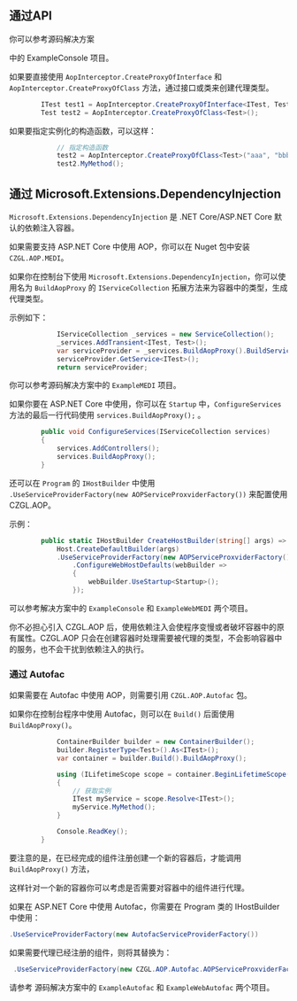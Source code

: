 ## 通过API

你可以参考源码解决方案

中的 ExampleConsole 项目。

如果要直接使用 `AopInterceptor.CreateProxyOfInterface` 和 `AopInterceptor.CreateProxyOfClass` 方法，通过接口或类来创建代理类型。

```csharp
        ITest test1 = AopInterceptor.CreateProxyOfInterface<ITest, Test>();
        Test test2 = AopInterceptor.CreateProxyOfClass<Test>();
```
如果要指定实例化的构造函数，可以这样：

```csharp
            // 指定构造函数
            test2 = AopInterceptor.CreateProxyOfClass<Test>("aaa", "bbb");
            test2.MyMethod();
```



## 通过 Microsoft.Extensions.DependencyInjection

`Microsoft.Extensions.DependencyInjection` 是 .NET Core/ASP.NET Core 默认的依赖注入容器。

如果需要支持 ASP.NET Core 中使用 AOP，你可以在 Nuget 包中安装 `CZGL.AOP.MEDI`。

如果你在控制台下使用 `Microsoft.Extensions.DependencyInjection`，你可以使用名为 `BuildAopProxy` 的 `IServiceCollection` 拓展方法来为容器中的类型，生成代理类型。

示例如下：

```csharp
            IServiceCollection _services = new ServiceCollection();
            _services.AddTransient<ITest, Test>();
            var serviceProvider = _services.BuildAopProxy().BuildServiceProvider();
            serviceProvider.GetService<ITest>();
            return serviceProvider;
```

你可以参考源码解决方案中的 `ExampleMEDI` 项目。



如果你要在 ASP.NET Core 中使用，你可以在 `Startup` 中，`ConfigureServices` 方法的最后一行代码使用 `services.BuildAopProxy();` 。

```csharp
        public void ConfigureServices(IServiceCollection services)
        {
            services.AddControllers();
            services.BuildAopProxy();
        }
```

还可以在 `Program` 的 `IHostBuilder` 中使用 `            .UseServiceProviderFactory(new AOPServiceProxviderFactory())` 来配置使用 CZGL.AOP。

示例：

```csharp
        public static IHostBuilder CreateHostBuilder(string[] args) =>
            Host.CreateDefaultBuilder(args)
            .UseServiceProviderFactory(new AOPServiceProxviderFactory())
                .ConfigureWebHostDefaults(webBuilder =>
                {
                    webBuilder.UseStartup<Startup>();
                });
```

可以参考解决方案中的 `ExampleConsole` 和 `ExampleWebMEDI` 两个项目。

你不必担心引入 CZGL.AOP 后，使用依赖注入会使程序变慢或者破坏容器中的原有属性。CZGL.AOP 只会在创建容器时处理需要被代理的类型，不会影响容器中的服务，也不会干扰到依赖注入的执行。



### 通过 Autofac

如果需要在 Autofac 中使用 AOP，则需要引用 `CZGL.AOP.Autofac` 包。

如果你在控制台程序中使用 Autofac，则可以在 `Build()` 后面使用 `BuildAopProxy()`。

```csharp
            ContainerBuilder builder = new ContainerBuilder();
            builder.RegisterType<Test>().As<ITest>();
            var container = builder.Build().BuildAopProxy();

            using (ILifetimeScope scope = container.BeginLifetimeScope())
            {
                // 获取实例
                ITest myService = scope.Resolve<ITest>();
                myService.MyMethod();
            }

            Console.ReadKey();
        }
```

要注意的是，在已经完成的组件注册创建一个新的容器后，才能调用 `BuildAopProxy()` 方法，

这样针对一个新的容器你可以考虑是否需要对容器中的组件进行代理。

如果在 ASP.NET Core 中使用 Autofac，你需要在 Program 类的 IHostBuilder 中使用：

```csharp
.UseServiceProviderFactory(new AutofacServiceProviderFactory())
```

如果需要代理已经注册的组件，则将其替换为：

```csharp
 .UseServiceProviderFactory(new CZGL.AOP.Autofac.AOPServiceProxviderFactory())
```

请参考 源码解决方案中的 `ExampleAutofac` 和 `ExampleWebAutofac` 两个项目。